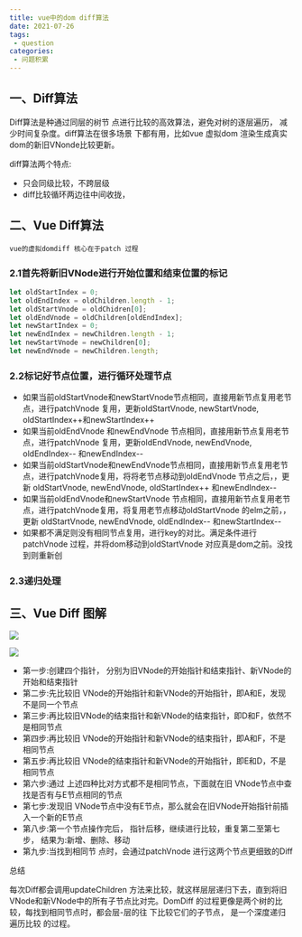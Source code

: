 ```yaml
---
title: vue中的dom diff算法
date: 2021-07-26
tags:
 - question
categories:
 - 问题积累
---
```


## 一、Diff算法

Diff算法是种通过同层的树节 点进行比较的高效算法，避免对树的逐层遍历， 减少时间复杂度。diff算法在很多场景 下都有用，比如vue 虚拟dom 渲染生成真实dom的新旧VNonde比较更新。

diff算法两个特点:

- 只会同级比较，不跨层级
- diff比较循环两边往中间收拢，

## 二、Vue Diff算法

`vue的虚拟domdiff 核心在于patch 过程`

### 2.1首先将新旧VNode进行开始位置和结束位置的标记

```js
let oldStartIndex = 0;
let oldEndIndex = oldChildren.length - 1;
let oldStartVnode = oldChidren[0];
let oldEndVnode = oldChildren[oldEndIndex];
let newStartIndex = 0;
let newEndIndex = newChildren.length - 1;
let newStartVnode = newChildren[0];
let newEndVnode = newChildren.length;
```

### 2.2标记好节点位置，进行循环处理节点

- 如果当前oldStartVnode和newStartVnode节点相同，直接用新节点复用老节点，进行patchVnode 复用，更新oldStartVnode, newStartVnode, oldStartIndex++和newStartIndex++
- 如果当前oldEndVnode 和newEndVnode 节点相同，直接用新节点复用老节点，进行patchVnode 复用，更新oldEndVnode, newEndVnode, oldEndIndex-- 和newEndIndex--
- 如果当前oldStartVnode和newEndVnode节点相同，直接用新节点复用老节点，进行patchVnode复用，将将老节点移动到oldEndVnode 节点之后，，更新 oldStartVnode, newEndVnode, oldStartIndex++ 和newEndIndex-- 
- 如果当前oldEndVnode和newStartVnode 节点相同，直接用新节点复用老节点，进行patchVnode复用，将复用老节点移动oldStartVnode 的elm之前，，更新 oldStartVnode, newEndVnode, oldEndIndex-- 和newStartIndex--
- 如果都不满足则没有相同节点复用，进行key的对比。满足条件进行patchVnode 过程，并将dom移动到oldStartVnode 对应真是dom之前。没找到则重新创

### 2.3递归处理

## 三、Vue Diff 图解

![](https://chalee-typora.oss-cn-beijing.aliyuncs.com/2021-07-26-124342.png)

![](https://chalee-typora.oss-cn-beijing.aliyuncs.com/2021-07-26-124501.gif)

- 第一步:创建四个指针， 分别为旧VNode的开始指针和结束指针、新VNode的开始和结束指针
- 第二步:先比较旧 VNode的开始指针和新VNode的开始指针，即A和E，发现不是同一个节点
- 第三步:再比较旧VNode的结束指针和新VNode的结束指针，即D和F，依然不是相同节点
- 第四步:再比较旧 VNode的开始指针和新VNode的结束指针，即A和F，不是相同节点
- 第五步:再比较旧 VNode的结束指针和新VNode的开始指针，即E和D，不是相同节点
- 第六步:通过 上述四种比对方式都不是相同节点，下面就在旧 VNode节点中查找是否有与E节点相同的节点
- 第七步:发现旧 VNode节点中没有E节点，那么就会在旧VNode开始指针前插入一个新的E节点
- 第八步:第一个节点操作完后， 指针后移，继续进行比较，重复第二至第七步， 结果为:新增、删除、移动
- 第九步:当找到相同节 点时，会通过patchVnode 进行这两个节点更细致的Diff

总结

每次Diff都会调用updateChildren 方法来比较，就这样层层递归下去，直到将旧VNode和新VNode中的所有子节点比对完。DomDiff 的过程更像是两个树的比较，每找到相同节点时，都会层-层的往 下比较它们的子节点， 是一个深度递归遍历比较 的过程。

